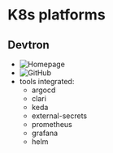 # K8s platforms

## Devtron

* ![Homepage](https://devtron.ai/)
* ![GitHub](https://github.com/devtron-labs/devtron)
* tools integrated:
  * argocd
  * clari
  * keda
  * external-secrets
  * prometheus
  * grafana
  * helm

